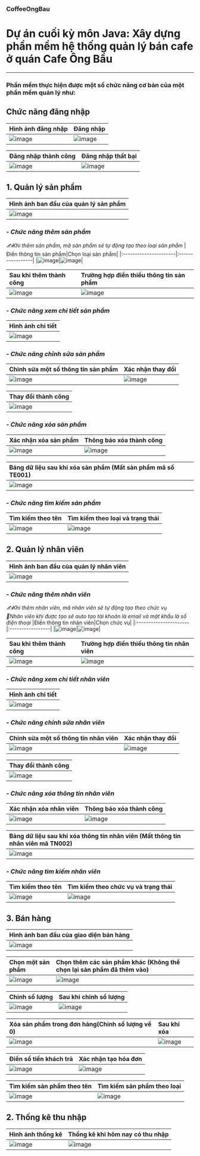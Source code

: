 ### CoffeeOngBau
# Dự án cuối kỳ môn Java: Xây dựng phần mềm hệ thống quản lý bán cafe ở quán Cafe Ông Bầu
-------------------------------------
### Phần mềm thực hiện được một số chức năng cơ bản của một phần mềm quản lý như:
## **Chức năng đăng nhập**
|Hình ảnh đăng nhập|Đăng nhập|
|:-----------------|:--------|
|![image](https://github.com/user-attachments/assets/2991a9f3-8b4f-4744-a19c-6de04b335f33)|![image](https://github.com/user-attachments/assets/63e810d7-4eaf-469f-9cc0-d92eec18b6a7)

|Đăng nhập thành công|Đăng nhập thất bại|
|:-----------------|:-------------------|
|![image](https://github.com/user-attachments/assets/115a487d-e43a-406c-bb2a-845f9fae98fc)|![image](https://github.com/user-attachments/assets/756c83a8-0dc2-47f4-9449-b9128043d829)


## **1. Quản lý sản phẩm** <br/>
|Hình ảnh ban đầu của quản lý sản phẩm|
|:------------------------------------|
|![image](https://github.com/user-attachments/assets/f5f8baf7-842a-4d9f-aab1-b2425ee62687)|

### **_- Chức năng thêm sản phẩm_**
_✍Khi thêm sản phẩm, mã sản phẩm sẽ tự động tạo theo loại sản phẩm_
|Điền thông tin sản phẩm|Chọn loại sản phẩm|
|:----------------------|:-----------------|
|![image](https://github.com/user-attachments/assets/efeccd62-fb04-44fb-9275-fa4686225626)|![image](https://github.com/user-attachments/assets/73bb7fc2-0282-430b-a24c-44c177c819a4)|


|Sau khi thêm thành công|Trường hợp điền thiếu thông tin sản phẩm|
|:----------------------|:---------------------------------------|
|![image](https://github.com/user-attachments/assets/b1cb5c7d-65e6-4858-9105-00d2a072e5a6)|![image](https://github.com/user-attachments/assets/a5a88664-8124-47fc-b337-0fe671e472b6)|

### **_- Chức năng xem chi tiết sản phẩm_**
|Hình ảnh chi tiết|
|:----------------------|
|![image](https://github.com/user-attachments/assets/677f6331-66c9-4afa-9da3-f272743de24f)|

### **_- Chức năng chỉnh sửa sản phẩm_**
|Chỉnh sửa một số thông tin sản phẩm|Xác nhận thay đổi|
|:----------------------------------|:----------------|
|![image](https://github.com/user-attachments/assets/3491fe6d-8f3f-46c4-87b3-7c361854c670)|![image](https://github.com/user-attachments/assets/fcd80603-89c1-46ba-8496-7e3d0d4b9e79)|

|Thay đổi thành công|
|:------------------|
|![image](https://github.com/user-attachments/assets/4d1a6a98-f578-4cd1-b4aa-4880e70f9ca1)|

### **_- Chức năng xóa sản phẩm_**
|Xác nhận xóa sản phẩm|Thông báo xóa thành công|
|:--------------------|:-----------------------|
|![image](https://github.com/user-attachments/assets/d210b3c9-4e19-44f8-ba2f-58372f28e913)|![image](https://github.com/user-attachments/assets/d8e78531-f2e3-4e6d-902b-24dbf1b84b39)|

|Bảng dữ liệu sau khi xóa sản phẩm (Mất sản phẩm mã số TE001)|
|:------------------|
|![image](https://github.com/user-attachments/assets/54a1dc55-2ea2-4132-a9e9-cdecf7fcf53c)|

### **_- Chức năng tìm kiếm sản phẩm_**
|Tìm kiếm theo tên|Tìm kiếm theo loại và trạng thái|
|:----------------|:-------------------------------|
|![image](https://github.com/user-attachments/assets/6504850b-92d7-4635-bb7f-e0ef4797504a)|![image](https://github.com/user-attachments/assets/1450130e-3f39-4ce1-baad-109f6c30020e)|


## **2. Quản lý nhân viên** <br/>
|Hình ảnh ban đầu của quản lý nhân viên|
|:------------------------------------|
|![image](https://github.com/user-attachments/assets/87d29b74-9910-46ea-a362-be525f461cb9)|

### **_- Chức năng thêm nhân viên_**
_✍Khi thêm nhân viên, mã nhân viên sẽ tự động tạo theo chức vụ_ <br/>
_🔐Nhân viên khi được tạo sẽ auto tạo tài khoản là email và mật khẩu là số điện thoại_
|Điền thông tin nhân viên|Chọn chức vụ|
|:----------------------|:-----------------|
|![image](https://github.com/user-attachments/assets/0a2dd009-73a4-4ab9-b730-326a972d478e)|![image](https://github.com/user-attachments/assets/7f7f4819-120a-4484-a12a-96cd7f01ae14)|

|Sau khi thêm thành công|Trường hợp điền thiếu thông tin nhân viên|
|:----------------------|:---------------------------------------|
|![image](https://github.com/user-attachments/assets/b725325d-4740-4ad1-a091-eea1d129f286)|![image](https://github.com/user-attachments/assets/92abd5e1-5c90-448f-a5ea-5a59cab64dbf)|

### **_- Chức năng xem chi tiết nhân viên_**
|Hình ảnh chi tiết|
|:----------------------|
|![image](https://github.com/user-attachments/assets/b7ea3de7-631c-4320-97f7-1d2cca67a7fb)|

### **_- Chức năng chỉnh sửa nhân viên_**
|Chỉnh sửa một số thông tin nhân viên|Xác nhận thay đổi|
|:----------------------------------|:----------------|
|![image](https://github.com/user-attachments/assets/635ecef4-101b-4b63-97a6-fb3460e958be)|![image](https://github.com/user-attachments/assets/7ce52bbc-811c-4031-9c6a-be1df7dbb454)|

|Thay đổi thành công|
|:------------------|
|![image](https://github.com/user-attachments/assets/9abe70cc-5f34-44b7-9d64-7061eaeba4ef)|

### **_- Chức năng xóa thông tin nhân viên_**
|Xác nhận xóa nhân viên|Thông báo xóa thành công|
|:--------------------|:-----------------------|
|![image](https://github.com/user-attachments/assets/239439f5-0258-4a4d-bed8-88567f57e33b)|![image](https://github.com/user-attachments/assets/94d46618-688a-4751-9414-254049b0dd2d)|

|Bảng dữ liệu sau khi xóa thông tin nhân viên (Mất thông tin nhân viên mã TN002)|
|:------------------|
|![image](https://github.com/user-attachments/assets/11f56a85-8646-4e80-9d45-39aef57f7906)|

### **_- Chức năng tìm kiếm nhân viên_**
|Tìm kiếm theo tên|Tìm kiếm theo chức vụ và trạng thái|
|:----------------|:-------------------------------|
|![image](https://github.com/user-attachments/assets/20eae0d2-b343-4f39-8b46-1eafd0249838)|![image](https://github.com/user-attachments/assets/71a9404c-f232-4891-8a6e-a72b02791ee7)|

## **3. Bán hàng** <br/>
|Hình ảnh ban đầu của giao diện bán hàng|
|:------------------------------------|
|![image](https://github.com/user-attachments/assets/84608f1d-dc93-4cc1-b2a7-b94b72adb5ef)|

|Chọn một sản phẩm|Chọn thêm các sản phẩm khác (Không thể chọn lại sản phẩm đã thêm vào)|
|:----------------|:--------------------------|
|![image](https://github.com/user-attachments/assets/818820a9-2844-477d-ac54-8891807e1191)|![image](https://github.com/user-attachments/assets/bfc546dc-2bf6-414a-82f9-39e59e8e93a9)|

|Chỉnh số lượng|Sau khi chỉnh số lượng|
|:-------------|:---------------------|
|![image](https://github.com/user-attachments/assets/e326dc9c-6c7d-4f48-89ce-6d78095e9fd2)|![image](https://github.com/user-attachments/assets/93c51d9c-83a3-4c50-9f91-5c34a42d39a9)|

|Xóa sản phẩm trong đơn hàng(Chỉnh số lượng về 0)|Sau khi xóa|
|:-----------------------------------------------|:----------|
|![image](https://github.com/user-attachments/assets/7cf97ebe-b92a-4fd3-b3a2-e36a8081135e)|![image](https://github.com/user-attachments/assets/9aab4f65-d265-4352-9a4a-16f522d2818f)|

|Điền số tiền khách trả|Xác nhận tạo hóa đơn|
|:---------------------|:-------------------|
|![image](https://github.com/user-attachments/assets/e24c6b8a-fdfd-4e51-af19-fcd6647bbc3d)|![image](https://github.com/user-attachments/assets/eceddb64-ee00-46e9-8c80-64686a4df0d4)|

|Tìm kiếm sản phẩm theo tên|Tìm kiếm sản phẩm theo loại|
|:-------------------------|:--------------------------|
|![image](https://github.com/user-attachments/assets/ca627a19-0f41-4ef9-87ce-42aec5b3dd7e)|![image](https://github.com/user-attachments/assets/a22d79b7-1660-458e-b4cc-99877a787536)|



## **2. Thống kê thu nhập**
|Hình ảnh thống kê|Thống kê khi hôm nay có thu nhập|
|:----------------|:-------------------------------|
|![image](https://github.com/user-attachments/assets/d899c3ef-65e6-4f92-9b5f-49c613355bce)|![image](https://github.com/user-attachments/assets/16d08a0b-9276-4c24-b083-d7de0335bdcf)|

